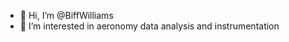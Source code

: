 - 👋 Hi, I’m @BiffWilliams
- 👀 I’m interested in aeronomy data analysis and instrumentation
<!---
BiffWilliams/BiffWilliams is a ✨ special ✨ repository because its `README.md` (this file) appears on your GitHub profile.
You can click the Preview link to take a look at your changes.
--->
